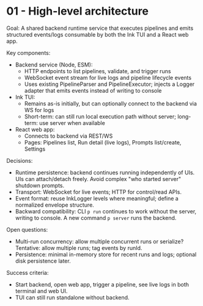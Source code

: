 # 01 - High-level architecture

Goal: A shared backend runtime service that executes pipelines and emits structured events/logs consumable by both the Ink TUI and a React web app.

Key components:

- Backend service (Node, ESM):
  - HTTP endpoints to list pipelines, validate, and trigger runs
  - WebSocket event stream for live logs and pipeline lifecycle events
  - Uses existing PipelineParser and PipelineExecutor; injects a Logger adapter that emits events instead of writing to console
- Ink TUI:
  - Remains as-is initially, but can optionally connect to the backend via WS for logs
  - Short-term: can still run local execution path without server; long-term: use server when available
- React web app:
  - Connects to backend via REST/WS
  - Pages: Pipelines list, Run detail (live logs), Prompts list/create, Settings

Decisions:

- Runtime persistence: backend continues running independently of UIs. UIs can attach/detach freely. Avoid complex "who started server" shutdown prompts.
- Transport: WebSocket for live events; HTTP for control/read APIs.
- Event format: reuse InkLogger levels where meaningful; define a normalized envelope structure.
- Backward compatibility: CLI `p run` continues to work without the server, writing to console. A new command `p server` runs the backend.

Open questions:

- Multi-run concurrency: allow multiple concurrent runs or serialize? Tentative: allow multiple runs; tag events by runId.
- Persistence: minimal in-memory store for recent runs and logs; optional disk persistence later.

Success criteria:

- Start backend, open web app, trigger a pipeline, see live logs in both terminal and web UI.
- TUI can still run standalone without backend.
